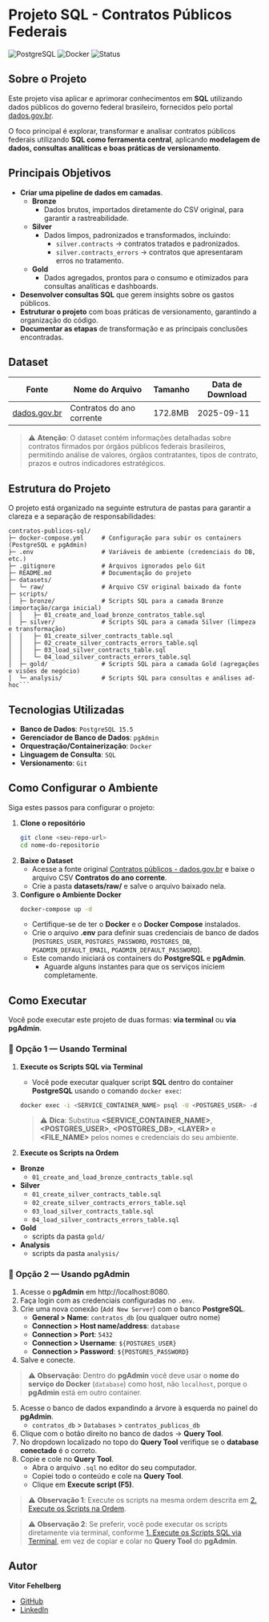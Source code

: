 # Projeto SQL - Contratos Públicos Federais

![PostgreSQL](https://img.shields.io/badge/PostgreSQL-15.5-blue)
![Docker](https://img.shields.io/badge/Docker-OK-brightgreen)
![Status](https://img.shields.io/badge/Status-Em%20desenvolvimento-yellow)

## Sobre o Projeto
Este projeto visa aplicar e aprimorar conhecimentos em **SQL** utilizando dados públicos do governo federal brasileiro, fornecidos pelo portal [dados.gov.br](https://dados.gov.br).

O foco principal é explorar, transformar e analisar contratos públicos federais utilizando **SQL como ferramenta central**, aplicando **modelagem de dados, consultas analíticas e boas práticas de versionamento**.

## Principais Objetivos

- **Criar uma pipeline de dados em camadas**.
    - **Bronze**
        - Dados brutos, importados diretamente do CSV original, para garantir a rastreabilidade.
    - **Silver**
        - Dados limpos, padronizados e transformados, incluindo:
            - `silver.contracts` → contratos tratados e padronizados.
            - `silver.contracts_errors` → contratos que apresentaram erros no tratamento.
    - **Gold**
        - Dados agregados, prontos para o consumo e otimizados para consultas analíticas e dashboards.
- **Desenvolver consultas SQL** que gerem insights sobre os gastos públicos.
- **Estruturar o projeto** com boas práticas de versionamento, garantindo a organização do código. 
- **Documentar as etapas** de transformação e as principais conclusões encontradas.

## Dataset

| Fonte | Nome do Arquivo | Tamanho | Data de Download |
|-------|----------------|--------|----------------|
| [dados.gov.br](https://dados.gov.br/dados/conjuntos-dados/comprasgovbr-contratos) | Contratos do ano corrente | 172.8MB | 2025-09-11 |

> ⚠️ **Atenção**: O dataset contém informações detalhadas sobre contratos firmados por órgãos públicos federais brasileiros, permitindo análise de valores, órgãos contratantes, tipos de contrato, prazos e outros indicadores estratégicos.

## Estrutura do Projeto

O projeto está organizado na seguinte estrutura de pastas para garantir a clareza e a separação de responsabilidades:

```text
contratos-publicos-sql/
├─ docker-compose.yml     # Configuração para subir os containers (PostgreSQL e pgAdmin)
├─ .env                   # Variáveis de ambiente (credenciais do DB, etc.)
├─ .gitignore             # Arquivos ignorados pelo Git
├─ README.md              # Documentação do projeto
├─ datasets/
│  └─ raw/                # Arquivo CSV original baixado da fonte
├─ scripts/
│  ├─ bronze/             # Scripts SQL para a camada Bronze (importação/carga inicial)
│  │   ├─ 01_create_and_load_bronze_contratos_table.sql
│  ├─ silver/             # Scripts SQL para a camada Silver (limpeza e transformação)
│  │   ├─ 01_create_silver_contracts_table.sql
│  │   ├─ 02_create_silver_contracts_errors_table.sql
│  │   ├─ 03_load_silver_contracts_table.sql
│  │   └─ 04_load_silver_contracts_errors_table.sql
│  ├─ gold/               # Scripts SQL para a camada Gold (agregações e visões de negócio)
│  └─ analysis/           # Scripts SQL para consultas e análises ad-hoc```
```

## Tecnologias Utilizadas

- **Banco de Dados**: `PostgreSQL 15.5`
- **Gerenciador de Banco de Dados**: `pgAdmin`
- **Orquestração/Containerização**: `Docker`
- **Linguagem de Consulta**: `SQL`
- **Versionamento**: `Git`

## Como Configurar o Ambiente

Siga estes passos para configurar o projeto:

1.  **Clone o repositório**
    ```bash
    git clone <seu-repo-url>
    cd nome-do-repositorio
    ```
2. **Baixe o Dataset**
    - Acesse a fonte original [Contratos públicos - dados.gov.br](https://dados.gov.br/dados/conjuntos-dados/comprasgovbr-contratos) e baixe o arquivo CSV **Contratos do ano corrente**.
    - Crie a pasta **datasets/raw/** e salve o arquivo baixado nela.
3.  **Configure o Ambiente Docker**
    ```bash
    docker-compose up -d
    ```
    - Certifique-se de ter o **Docker** e o **Docker Compose** instalados.
    - Crie o arquivo **.env** para definir suas credenciais de banco de dados (`POSTGRES_USER`, `POSTGRES_PASSWORD`, `POSTGRES_DB`, `PGADMIN_DEFAULT_EMAIL`, `PGADMIN_DEFAULT_PASSWORD`).
    - Este comando iniciará os containers do **PostgreSQL** e **pgAdmin**.
        - Aguarde alguns instantes para que os serviços iniciem completamente.

## Como Executar

Você pode executar este projeto de duas formas: **via terminal** ou **via pgAdmin**.

### 🔹 Opção 1 — Usando Terminal

1. **Execute os Scripts SQL via Terminal**
    - Você pode executar qualquer script **SQL** dentro do container **PostgreSQL** usando o comando `docker exec`:
    ```bash
    docker exec -i <SERVICE_CONTAINER_NAME> psql -U <POSTGRES_USER> -d <POSTGRES_DB> < ./scripts/<LAYER>/<FILE_NAME>.sql
    ```
    > ⚠️ **Dica**: Substitua **\<SERVICE_CONTAINER_NAME\>**, **\<POSTGRES_USER\>**, **\<POSTGRES_DB\>**, **\<LAYER\>** e **\<FILE_NAME\>** pelos nomes e credenciais do seu ambiente.

2. **Execute os Scripts na Ordem**
- **Bronze**
    - `01_create_and_load_bronze_contracts_table.sql`
- **Silver**
    - `01_create_silver_contracts_table.sql`
    - `02_create_silver_contracts_errors_table.sql`
    - `03_load_silver_contracts_table.sql`
    - `04_load_silver_contracts_errors_table.sql`
- **Gold**
    - scripts da pasta `gold/`
- **Analysis**
    - scripts da pasta `analysis/`

### 🔹 Opção 2 — Usando pgAdmin

1. Acesse o **pgAdmin** em http://localhost:8080.
2. Faça login com as credenciais configuradas no `.env`.
3. Crie uma nova conexão (`Add New Server`) com o banco **PostgreSQL**.
    - **General > Name**: `contratos_db` (ou qualquer outro nome)
    - **Connection > Host name/address**: `database`
    - **Connection > Port**: `5432`
    - **Connection > Username**: `${POSTGRES_USER}`
    - **Connection > Password**: `${POSTGRES_PASSWORD}`
4. Salve e conecte.

> ⚠️ **Observação**: Dentro do **pgAdmin** você deve usar o **nome do serviço do Docker** (`database`) como host, não `localhost`, porque o **pgAdmin** está em outro container.

5. Acesse o banco de dados expandindo a árvore à esquerda no painel do **pgAdmin**.
    - `contratos_db` > `Databases` > `contratos_publicos_db`
6. Clique com o botão direito no banco de dados → **Query Tool**. 
7. No dropdown localizado no topo do **Query Tool** verifique se o **database conectado** é o correto.
8. Copie e cole no **Query Tool**.
   - Abra o arquivo `.sql` no editor do seu computador.
   - Copiei todo o conteúdo e cole na **Query Tool**.
   - Clique em **Execute script (F5)**.

> ⚠️ **Observação 1**: Execute os scripts na mesma ordem descrita em [2. Execute os Scripts na Ordem](#2-execute-os-scripts-na-ordem).

> ⚠️ **Observação 2**: Se preferir, você pode executar os scripts diretamente via terminal, conforme [1. Execute os Scripts SQL via Terminal](#1-execute-os-scripts-sql-via-terminal), em vez de copiar e colar no **Query Tool** do **pgAdmin**.

## Autor

**Vitor Fehelberg**

- [GitHub](https://github.com/vitorfehelberg)
- [LinkedIn](https://www.linkedin.com/in/vitor-fehelberg/)
